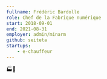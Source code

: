 ```yaml
---
fullname: Frédéric Bardolle
role: Chef de la Fabrique numérique
start: 2018-09-01
end: 2021-08-31
employer: admin/minarm
github: seiteta
startups:
    - e-chauffeur
---
```


🏭🔢
